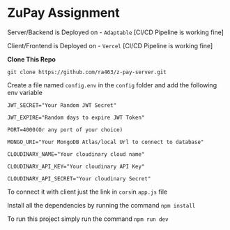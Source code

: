 # ZuPay Assignment

Server/Backend is Deployed on - `Adaptable` [CI/CD Pipeline is working fine]

Client/Frontend is Deployed on - `Vercel` [CI/CD Pipeline is working fine]

**Clone This Repo**

```
git clone https://github.com/ra463/z-pay-server.git
```

Create a file named `config.env` in the `config` folder and add the following env variable

```
JWT_SECRET="Your Random JWT Secret"

JWT_EXPIRE="Random days to expire JWT Token"

PORT=4000(Or any port of your choice)

MONGO_URI="Your MongoDB Atlas/local Url to connect to database"

CLOUDINARY_NAME="Your cloudinary cloud name"

CLOUDINARY_API_KEY="Your cloudinary API Key"

CLOUDINARY_API_SECRET="Your cloudinary Secret"

```

To connect it with client just the link in `cors`in `app.js` file

Install all the dependencies by running the command `npm install`

To run this project simply run the command `npm run dev`
